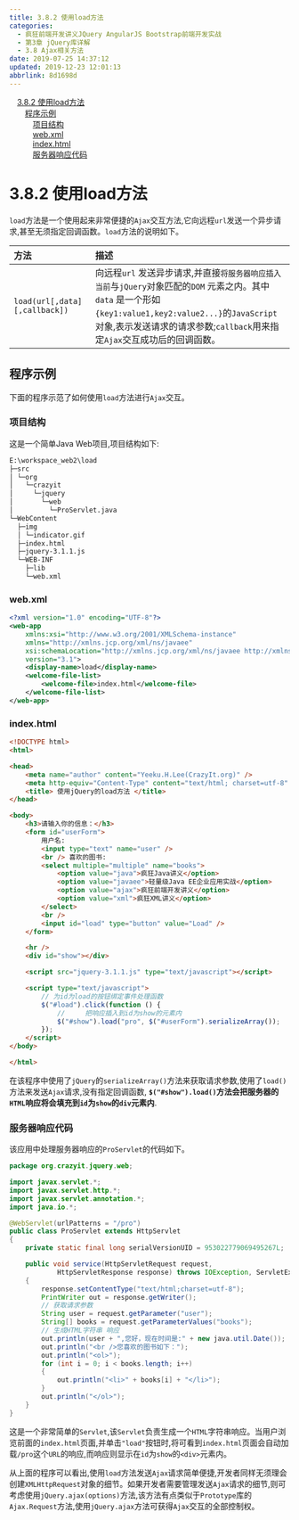 ```yaml
---
title: 3.8.2 使用load方法
categories: 
  - 疯狂前端开发讲义JQuery AngularJS Bootstrap前端开发实战
  - 第3章 jQuery库详解
  - 3.8 Ajax相关方法
date: 2019-07-25 14:37:12
updated: 2019-12-23 12:01:13
abbrlink: 8d1698d
---
```

<div id='my_toc'><a href="/JavaReadingNotes/8d1698d/#3-8-2-使用load方法" class="header_1">3.8.2 使用load方法</a>&nbsp;<br><a href="/JavaReadingNotes/8d1698d/#程序示例" class="header_2">程序示例</a>&nbsp;<br><a href="/JavaReadingNotes/8d1698d/#项目结构" class="header_3">项目结构</a>&nbsp;<br><a href="/JavaReadingNotes/8d1698d/#web-xml" class="header_3">web.xml</a>&nbsp;<br><a href="/JavaReadingNotes/8d1698d/#index-html" class="header_3">index.html</a>&nbsp;<br><a href="/JavaReadingNotes/8d1698d/#服务器响应代码" class="header_3">服务器响应代码</a>&nbsp;<br></div>
<style>.header_1{margin-left: 1em;}.header_2{margin-left: 2em;}.header_3{margin-left: 3em;}.header_4{margin-left: 4em;}.header_5{margin-left: 5em;}.header_6{margin-left: 6em;}</style>
<!--more-->
<script>if (navigator.platform.search('arm')==-1){document.getElementById('my_toc').style.display = 'none';}var e,p = document.getElementsByTagName('p');while (p.length>0) {e = p[0];e.parentElement.removeChild(e);}</script>

<!--end-->
<!--SSTStart-->
# 3.8.2 使用load方法 #
`load`方法是一个使用起来非常便捷的`Ajax`交互方法,它向远程`url`发送一个异步请求,甚至无须指定回调函数。`load`方法的说明如下。

|方法|描述|
|:---|:---|
|`load(url[,data][,callback])`|向远程`url` 发送异步请求,并直接`将服务器响应插入当前`与`jQuery`对象匹配的`DOM` 元素之内。其中`data` 是一个形如`{key1:value1,key2:value2...}`的`JavaScript`对象,表示发送请求的请求参数;`callback`用来指定`Ajax`交互成功后的回调函数。|

<!--SSTStop-->
## 程序示例 ##
下面的程序示范了如何使用`load`方法进行`Ajax`交互。
### 项目结构 ###
这是一个简单Java Web项目,项目结构如下:
```cmd
E:\workspace_web2\load
├─src
│ └─org
│   └─crazyit
│     └─jquery
│       └─web
│         └─ProServlet.java
└─WebContent
  ├─img
  │ └─indicator.gif
  ├─index.html
  ├─jquery-3.1.1.js
  └─WEB-INF
    ├─lib
    └─web.xml
```
### web.xml ###
```xml
<?xml version="1.0" encoding="UTF-8"?>
<web-app
    xmlns:xsi="http://www.w3.org/2001/XMLSchema-instance"
    xmlns="http://xmlns.jcp.org/xml/ns/javaee"
    xsi:schemaLocation="http://xmlns.jcp.org/xml/ns/javaee http://xmlns.jcp.org/xml/ns/javaee/web-app_3_1.xsd"
    version="3.1">
    <display-name>load</display-name>
    <welcome-file-list>
        <welcome-file>index.html</welcome-file>
    </welcome-file-list>
</web-app>
```
### index.html ###
```html
<!DOCTYPE html>
<html>

<head>
    <meta name="author" content="Yeeku.H.Lee(CrazyIt.org)" />
    <meta http-equiv="Content-Type" content="text/html; charset=utf-8" />
    <title> 使用jQuery的load方法 </title>
</head>

<body>
    <h3>请输入你的信息：</h3>
    <form id="userForm">
        用户名:
        <input type="text" name="user" />
        <br /> 喜欢的图书:
        <select multiple="multiple" name="books">
            <option value="java">疯狂Java讲义</option>
            <option value="javaee">轻量级Java EE企业应用实战</option>
            <option value="ajax">疯狂前端开发讲义</option>
            <option value="xml">疯狂XML讲义</option>
        </select>
        <br />
        <input id="load" type="button" value="Load" />
    </form>

    <hr />
    <div id="show"></div>

    <script src="jquery-3.1.1.js" type="text/javascript"></script>

    <script type="text/javascript">
        // 为id为load的按钮绑定事件处理函数
        $("#load").click(function () {
            //     把响应插入到id为show的元素内
            $("#show").load("pro", $("#userForm").serializeArray());
        });
    </script>
</body>

</html>
```
在该程序中使用了`jQuery`的`serializeArray()`方法来获取请求参数,使用了`load()`方法来发送`Ajax`请求,没有指定回调函数,
**`$("#show").load()`方法会把服务器的`HTML`响应将会填充到`id`为`show`的`div`元素内**.
### 服务器响应代码 ###
该应用中处理服务器响应的`ProServlet`的代码如下。
```java
package org.crazyit.jquery.web;

import javax.servlet.*;
import javax.servlet.http.*;
import javax.servlet.annotation.*;
import java.io.*;

@WebServlet(urlPatterns = "/pro")
public class ProServlet extends HttpServlet
{
    private static final long serialVersionUID = 953022779069495267L;

    public void service(HttpServletRequest request,
            HttpServletResponse response) throws IOException, ServletException
    {
        response.setContentType("text/html;charset=utf-8");
        PrintWriter out = response.getWriter();
        // 获取请求参数
        String user = request.getParameter("user");
        String[] books = request.getParameterValues("books");
        // 生成HTML字符串 响应
        out.println(user + ",您好，现在时间是:" + new java.util.Date());
        out.println("<br />您喜欢的图书如下：");
        out.println("<ol>");
        for (int i = 0; i < books.length; i++)
        {
            out.println("<li>" + books[i] + "</li>");
        }
        out.println("</ol>");
    }
}
```
这是一个非常简单的`Servlet`,该`Servlet`负责生成一个`HTML`字符串响应。当用户浏览前面的`index.html`页面,并单击`"load"`按钮时,将可看到`index.html`页面会自动加载`/pro`这个`URL`的响应,而响应则显示在`id`为`show`的`<div>`元素内。

从上面的程序可以看出,使用`load`方法发送`Ajax`请求简单便捷,开发者同样无须理会创建`XMLHttpRequest`对象的细节。如果开发者需要管理发送`Ajax`请求的细节,则可考虑使用`jQuery.ajax(options)`方法,该方法有点类似于`Prototype`库的`Ajax.Request`方法,使用`jQuery.ajax`方法可获得`Ajax`交互的全部控制权。
